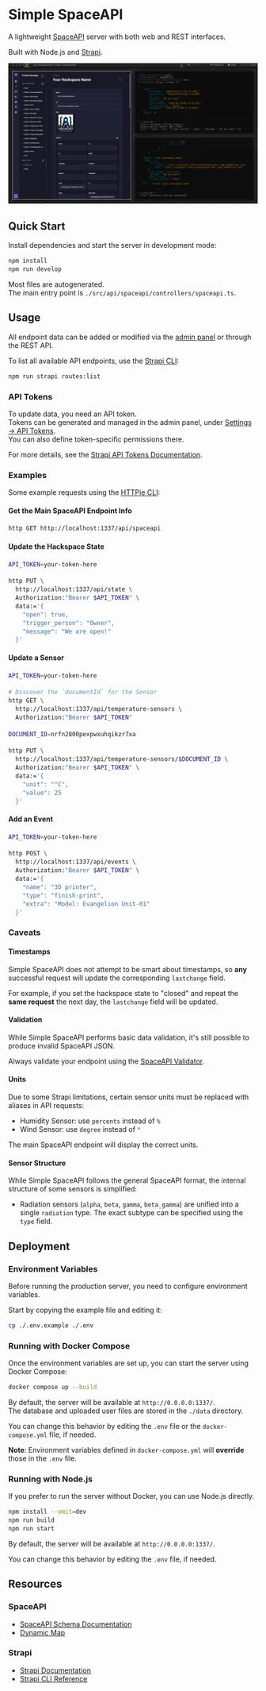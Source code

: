 # Simple SpaceAPI

A lightweight [SpaceAPI](https://spaceapi.io/) server
with both web and REST interfaces.

Built with Node.js and [Strapi](https://github.com/strapi/strapi).

![Screenshot](/docs/images/screenshot-main.png?raw=true)

## Quick Start

Install dependencies and start the server in development mode:

```sh
npm install
npm run develop
```

Most files are autogenerated.<br>
The main entry point is `./src/api/spaceapi/controllers/spaceapi.ts`.

## Usage

All endpoint data can be added or modified
via the [admin panel](http://localhost:1337/admin)
or through the REST API.

To list all available API endpoints,
use the [Strapi CLI](https://docs.strapi.io/cms/cli):

```sh
npm run strapi routes:list
```

### API Tokens

To update data, you need an API token.<br>
Tokens can be generated and managed in the admin panel, under
[Settings → API Tokens](http://localhost:1337/admin/settings/api-tokens).<br>
You can also define token-specific permissions there.

For more details, see the
[Strapi API Tokens Documentation](https://docs.strapi.io/cms/features/api-tokens).

### Examples

Some example requests using the [HTTPie CLI](https://httpie.io/cli):

#### Get the Main SpaceAPI Endpoint Info

```sh
http GET http://localhost:1337/api/spaceapi
```

#### Update the Hackspace State

```sh
API_TOKEN=your-token-here

http PUT \
  http://localhost:1337/api/state \
  Authorization:"Bearer $API_TOKEN" \
  data:='{
    "open": true,
    "trigger_person": "Owner",
    "message": "We are open!"
  }'
```

#### Update a Sensor

```sh
API_TOKEN=your-token-here

# Discover the `documentId` for the Sensor
http GET \
  http://localhost:1337/api/temperature-sensors \
  Authorization:"Bearer $API_TOKEN"

DOCUMENT_ID=nrfn2800pexpwxuhqikzr7xa

http PUT \
  http://localhost:1337/api/temperature-sensors/$DOCUMENT_ID \
  Authorization:"Bearer $API_TOKEN" \
  data:='{
    "unit": "°C",
    "value": 25
  }'
```

#### Add an Event

```sh
API_TOKEN=your-token-here

http POST \
  http://localhost:1337/api/events \
  Authorization:"Bearer $API_TOKEN" \
  data:='{
    "name": "3D printer",
    "type": "finish-print",
    "extra": "Model: Evangelion Unit-01"
  }'
```

### Caveats

#### Timestamps

Simple SpaceAPI does not attempt to be smart about timestamps,
so **any** successful request will update the corresponding `lastchange` field.

For example, if you set the hackspace state to "closed"
and repeat the **same request** the next day,
the `lastchange` field will be updated.

#### Validation

While Simple SpaceAPI performs basic data validation,
it's still possible to produce invalid SpaceAPI JSON.

Always validate your endpoint using the
[SpaceAPI Validator](https://spaceapi.io/validator/).

#### Units

Due to some Strapi limitations,
certain sensor units must be replaced with aliases in API requests:

- Humidity Sensor: use `percents` instead of `%`
- Wind Sensor: use `degree` instead of `°`

The main SpaceAPI endpoint will display the correct units.

#### Sensor Structure

While Simple SpaceAPI follows the general SpaceAPI format,
the internal structure of some sensors is simplified:

- Radiation sensors (`alpha`, `beta`, `gamma`, `beta_gamma`)
  are unified into a single `radiation` type.
  The exact subtype can be specified using the `type` field.

## Deployment

### Environment Variables

Before running the production server,
you need to configure environment variables.

Start by copying the example file and editing it:

```sh
cp ./.env.example ./.env
```

### Running with Docker Compose

Once the environment variables are set up,
you can start the server using Docker Compose:

```sh
docker compose up --build
```

By default, the server will be available at `http://0.0.0.0:1337/`.<br>
The database and uploaded user files are stored in the `./data` directory.

You can change this behavior by editing the `.env` file
or the `docker-compose.yml` file, if needed.

**Note**: Environment variables defined in `docker-compose.yml`
will **override** those in the `.env` file.

### Running with Node.js

If you prefer to run the server without Docker, you can use Node.js directly.

```sh
npm install --omit=dev
npm run build
npm run start
```

By default, the server will be available at `http://0.0.0.0:1337/`.

You can change this behavior by editing the `.env` file, if needed.

## Resources

### SpaceAPI

- [SpaceAPI Schema Documentation](https://spaceapi.io/docs/)
- [Dynamic Map](https://mapall.space/)

### Strapi

- [Strapi Documentation](https://docs.strapi.io)
- [Strapi CLI Reference](https://docs.strapi.io/dev-docs/cli)
